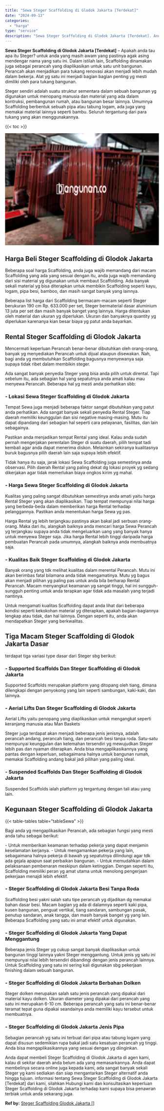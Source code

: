 ```yaml
---
title: "Sewa Steger Scaffolding di Glodok Jakarta [Terdekat]"
date: "2024-09-13"
categories: 
  - "harga"
type: "service"
description: "Sewa Steger Scaffolding di Glodok Jakarta [Terdekat]. Anda dapat membeli Steger Scaffolding di Glodok Jakarta di agen kami, kalau di sekitar daerah anda belu..."
---
```


**Sewa Steger Scaffolding di Glodok Jakarta \[Terdekat\]** – Apakah anda tau apa itu Steger? untuk anda yang masih awam yang pastinya agak asing mendengar nama yang satu ini. Dalam istilah lain, Scaffolding dinamakan juga sebagai perancah yang diaplikasikan untuk satu unit bangunan. Perancah akan menjadikan para tukang renovasi akan menjadi lebih mudah dalam bekerja. Alat yg satu ini menjadi bagian bagian penting yg mesti dimiliki oleh para tukang bangunan.

Steger sendiri adalah suatu struktur sementara dalam sebuah bangunan yg digunakan untuk menopang manusia dan material yang ada dalam kontruksi, pembangunan rumah, atau bangunan besar lainnya. Umumnya Scaffolding berbentuk sebuah pipa atau tabung logam, ada juga yang memakai material lainnya seperti bambu. Seluruh tergantung dari para tukang yang akan menggunakannya.

{{< toc >}}

![Sewa Steger Scaffolding di Glodok Jakarta [Terdekat]](/images/sewa-scaffolding-steger-05.png)

## Harga Beli Steger Scaffolding di Glodok Jakarta

Beberapa soal harga Scaffolding, anda juga wajib memandang dari macam Scaffolding yang ada yang sesuai dengan itu, anda juga wajib memandang dari sisi material yg digunakan untuk membaut Scaffolding. Ada banyak sekali material yg bisa diterapkan untuk membikin Scaffolding seperti kayu, logam, pipa besi, bamboo, dan masih sangat banyak yang lainnya.

Beberapa list harga dari Scaffolding bermacam-macam seperti Steger berukuran 190 cm Rp. 633.000 per set, Steger bermaterial dasar aluminium 13 juta per set dan masih banyak banget yang lainnya. Harga ditentukan oleh material dan ukuran yg diperlukan. Ukuran dan banyaknya quantity yg diperlukan karenanya kian besar biaya yg patut anda bayarkan.

## Rental Steger Scaffolding di Glodok Jakarta

Mencermati keperluan Perancah benar-benar dibutuhkan oleh orang-orang, banyak yg menyediakan Perancah untuk dijual ataupun disewakan. Nah, bagi anda yg membutuhkan Scaffolding bagusnya menyewanya saja supaya tidak ribet dalam membikin steger.

Ada sangat banyak penyedia Steger yang bisa anda pilih untuk dirental. Tapi sebelum itu, ada sebagian hal yang sepatutnya anda amati kalau mau menyewa Perancah. Beberapa hal yg mesti anda perhatikan sbb:

### \- Lokasi Sewa Steger Scaffolding di Glodok Jakarta

Tempat Sewa juga menjadi beberapa faktor sangat dibutuhkan yang patut anda perhatikan. Ada sangat banyak sekali penyedia Rental Steger. Tiap daerah memiliki keunggulan dan sisi negative masing-masing. Mutu itu dapat dipandang dari sebagian hal seperti cara pelayanan, fasilitas, dan lain sebagainya.

Pastikan anda menjadikan tempat Rental yang ideal. Kalau anda sudah pernah mengerjakan perentalan Steger di suatu daerah, pilih tempat tadi kembali agar anda dapat menerima diskon. Melainkan sekiranya kualitasnya buruk bagusnya pilih daerah lain saja supaya lebih efektif.

Tidak hanya itu saja, jarak lokasi Sewa Scaffolding juga semestinya anda observasi. Pilih daerah Rental yang paling dekat dg lokasi proyek yg sedang dikerjakan agar tidak memerlukan biaya ongkos kirim yg mahal.

### \- Harga Sewa Steger Scaffolding di Glodok Jakarta

Kualitas yang paling sangat dibutuhkan semestinya anda amati yaitu harga Rental Steger yang akan diaplikasikan. Tiap tempat mempunyai nilai harga yang berbeda-beda dalam memberikan harga Rental terhadap pelanggannya. Pastikan anda menentukan harga Sewa yg pas.

Harga Rental yg lebih terjangkau pastinya akan bakal jadi serbuan orang-orang. Maka dari itu, alangkah baiknya anda mencari harga Sewa Perancah yg terjangkau supaya anda tidak mengeluarkan uang yang banyak hanya untuk menyewa Steger saja. Jika harga Rental lebih tinggi daripada harga pembuatan Perancah pada umumnya, alangkah baiknya anda membuatnya saja.

### \- Kualitas Baik Steger Scaffolding di Glodok Jakarta

Banyak orang yang tdk melihat kualitas dalam merental Perancah. Mutu ini akan berimbas fatal bilamana anda tidak mengamatinya. Mutu yg bagus akan menjadi pilihan yg paling pas untuk anda bila berharap Rental Perancah. Macam menyangkut keamanan yg sangat tinggi, hal ini sungguh-sungguh penting untuk anda terapkan agar tidak ada masalah yang terjadi nantinya.

Untuk mengamati kualitas Scaffolding dapat anda lihat dari beberapa kondisi seperti kekokohan material yg diterapkan, apakah bagian-bagiannya lengkap atau tidak, dan hal lainnya. Dengan seperti itu, anda akan mendapatkan Steger yang berkwalitas.

## Tiga Macam Steger Scaffolding di Glodok Jakarta Dasar

terdapat tiga variasi type dasar dari Steger sbg berikut:

### \- Supported Scaffolds Dan Steger Scaffolding di Glodok Jakarta

Supported Scaffolds merupakan platform yang ditopang oleh tiang, dimana dilengkapi dengan penyokong yang lain seperti sambungan, kaki-kaki, dan lainnya.

### \- Aerial Lifts Dan Steger Scaffolding di Glodok Jakarta

Aerial Lifts yaitu penopang yang diaplikasikan untuk mengangkat seperti keranjang manusia atau Man Baskets

Steger juga terdapat akan menjadi beberapa jenis jenisnya, adalah perancah andang, perancah tiang, dan perancah besi tanpa roda. Satu-satu mempunyai keunggulan dan kelemahan tersendiri yg mewujudkan Steger lebih pas dan nyaman diterapkan. Anda bisa mengaplikasikannya yang pantas dengan keperluan, sebagaimana halnya untuk bangunan rumah, memakai Scaffolding andang bakal jadi pilihan yang paling ideal.

### \- Suspended Scaffolds Dan Steger Scaffolding di Glodok Jakarta

Suspended Scaffolds ialah platform yg tergantung dengan tali atau yang lain.

## Kegunaan Steger Scaffolding di Glodok Jakarta

{{< table-tables table="tableSewa" >}}

Bagi anda yg mengaplikasikan Perancah, ada sebagian fungsi yang mesti anda tahu sebagai berikut:

\- Untuk memberikan keamanan terhadap pekerja yang dapat menjamin keselamatan kerjanya. - Untuk mengamankan pekerja yang lain, sebagaimana halnya pekerja di bawah yg sepatutnya dilindungi agar tdk ada gejala apapun saat perbaikan bangunan. - Untuk memudahkan dalam pelaksanaan pembenaran meskipun dalam ketinggian. Dengan seperti itu, Scaffolding memiliki peran yg amat utama untuk menolong pengerjaan pekerjaan menajdi lebih efektif.

### \- Steger Scaffolding di Glodok Jakarta Besi Tanpa Roda

Scaffolding besi yakni salah satu tipe perancah yg dijadikan dg memakai bahan dasar besi. Macam bagian yg ada di dalamnya seperti kaki pipa, kusen bangunan, penguat vertikal, tiang sandaran, sambungan pasak, penutup sandaran, anak tangga, dan masih banyak banget yg yang lain. Beberapa Scaffolding yang satu ini amat efektif untuk digunakan.

### \- Steger Scaffolding di Glodok Jakarta Yang Dapat Menggantung

Beberapa jenis Steger yg cukup sangat banyak diaplikasikan untuk bangunan tinggi lainnya yakni Steger menggantung. Untuk jenis yg satu ini mempunyai nilai lebih tersendiri dibandingi dengan jenis perancah lainnya. Untuk Scaffolding yang satu ini sering kali digunakan sbg pekerjaan finishing dalam sebuah bangunan.

### \- Steger Scaffolding di Glodok Jakarta Berbahan Dolken

Steger dolken merupakan salah satu jenis perancah yang dipakai dari material kayu dolken. Ukuran diameter yang dipakai dari perancah yang satu ini merupakan 6-10 cm. Beberapa perancah yang satu ini benar-benar teramat tepat guna dipakai seandainya anda memiliki kayu tersebut untuk membuatnya.

### \- Steger Scaffolding di Glodok Jakarta Jenis Pipa

Sebagian perancah yg satu ini terbuat dari pipa atau tabung logam yang dapat disusun sedemikian rupa bakal jadi satu kesatuan perancah yg tinggi. Anda bisa mengaplikasikannya yang sesuai dengan yg diinginkan.

Anda dapat membeli Steger Scaffolding di Glodok Jakarta di agen kami, kalau di sekitar daerah anda belum ada yang memasarkannya. Anda dapat membelinya secara online juga kepada kami, ada sangat banyak sekali Steger yg kami sediakan dan siap mengantarkan Steger alternatif anda hingga tujuan. informasi tentang Sewa Steger Scaffolding di Glodok Jakarta \[Terdekat\] dari kami, silahkan Hubungi kami dan konsultasikan keperluan Steger Scaffolding di Glodok Jakarta terhadap kami supaya bisa penawran terbiak untuk anda sekarang juga.

**Ref by:** [Steger Scaffolding Glodok Jakarta []](https://id.wikipedia.org/wiki/Steger)
